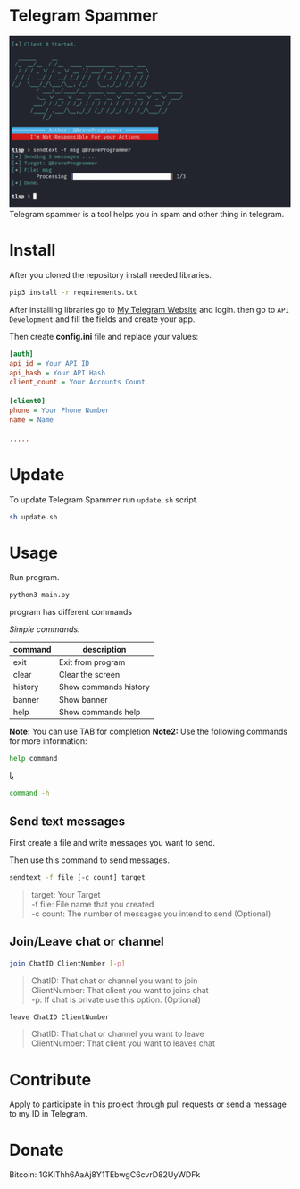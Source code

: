 # Telegram Spammer
![Telegram Spammer](preview.png)
Telegram spammer is a tool helps you in spam and other thing in telegram.

# Install
After you cloned the repository install needed libraries.

```bash
pip3 install -r requirements.txt
```

After installing libraries go to [My Telegram Website](https://my.telegram.org/auth) and login. then go to `API Development` and fill the fields and create your app.

Then create **config.ini** file and replace your values:

```ini
[auth]
api_id = Your API ID
api_hash = Your API Hash
client_count = Your Accounts Count

[client0]
phone = Your Phone Number
name = Name

.....
```

# Update

To update Telegram Spammer run `update.sh` script.

```bash
sh update.sh
```

# Usage

Run program.

```bash
python3 main.py
```

program has different commands

*Simple commands:*

| command | description           |
| ------- | --------------------- |
| exit    | Exit from program     |
| clear   | Clear the screen      |
| history | Show commands history |
| banner  | Show banner           |
| help    | Show commands help    |

**Note:** You can use TAB for completion
**Note2:** Use the following commands for more information:

```bash
help command
```
یا
```bash
command -h
```

## Send text messages

First create a file and write messages you want to send.

Then use this command to send messages.

```bash
sendtext -f file [-c count] target
```

> target: Your Target  
> -f file: File name that you created  
> -c count: The number of messages you intend to send (Optional)

## Join/Leave chat or channel

```bash
join ChatID ClientNumber [-p]
```

> ChatID: That chat or channel you want to join  
> ClientNumber: That client you want to joins chat  
> -p: If chat is private use this option. (Optional)

```bash
leave ChatID ClientNumber
```

> ChatID: That chat or channel you want to leave  
> ClientNumber: That client you want to leaves chat  

# Contribute
Apply to participate in this project through pull requests or send a message to my ID in Telegram.

# Donate
Bitcoin: 1GKiThh6AaAj8Y1TEbwgC6cvrD82UyWDFk
